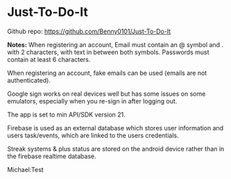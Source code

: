 # Just-To-Do-It

Github repo: https://github.com/Benny0101/Just-To-Do-It

**Notes:** 
When registering an account, Email must contain an @ symbol and . with 2 characters, with text in between both symbols. Passwords must contain at least 6 characters.

When registering an account, fake emails can be used (emails are not authenticated).

Google sign works on real devices well but has some issues on some emulators, especially when you re-sign in after logging out.

The app is set to min API/SDK version 21.

Firebase is used as an external database which stores user information and users task/events, which are linked to the users credentials.

Streak systems & plus status are stored on the android device rather than in the firebase realtime database.

Michael:Test



